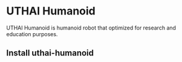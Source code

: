 # UTHAI Humanoid

UTHAI Humanoid is humanoid robot that optimized for research and education purposes.


## Install uthai-humanoid
